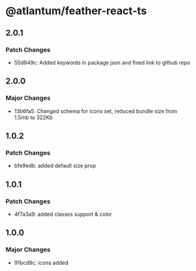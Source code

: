 # @atlantum/feather-react-ts

## 2.0.1

### Patch Changes

-   55d849c: Added keywords in package json and fixed link to github repo

## 2.0.0

### Major Changes

-   13b6fa5: Changed schema for icons set, reduced bundle size from 1.5mb to 322Kb

## 1.0.2

### Patch Changes

-   bfe9edb: added default size prop

## 1.0.1

### Patch Changes

-   4f7a3a9: added classes support & color

## 1.0.0

### Major Changes

-   91bcd9c: icons added
